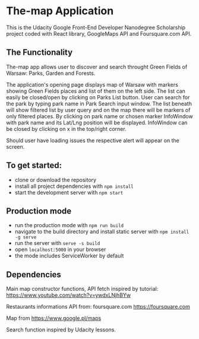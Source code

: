 # The-map Application

This is the Udacity Google Front-End Developer Nanodegree Scholarship project coded with React library, GoogleMaps API and Foursquare.com API.

## The Functionality

The-map app allows user to discover and search throught Green Fields of Warsaw: Parks, Garden and Forests.

The application's opening page displays map of Warsaw with markers showing Green Fields places and list of them on the left side. The list can easily be closed/open by clicking on Parks List button.
User can search for the park by typing park name in Park Search input window. The list beneath will show filtered list by user query and on the map there will be markers of only filtered places.
By clicking on park name or chosen marker InfoWindow with park name and its Lat/Lng position will be displayed. InfoWindow can be closed by clicking on x in the top/right corner.

Should user have loading issues the respective alert will appear on the screen.

## To get started:

* clone or download the repository
* install all project dependencies with `npm install`
* start the development server with `npm start`

## Production mode
* run the production mode with `npm run build`
* navigate to the build directory and install static server with `npm install -g serve`
* run the server with `serve -s build`
* open `localhost:5000` in your browser
* the mode includes ServiceWorker by default


## Dependencies

Main map constructor functions, API fetch inspired by tutorial:
https://www.youtube.com/watch?v=ywdxLNjhBYw 

Restaurants informations API from: foursquare.com https://foursquare.com

Map from https://www.google.pl/maps

Search function inspired by Udacity lessons.